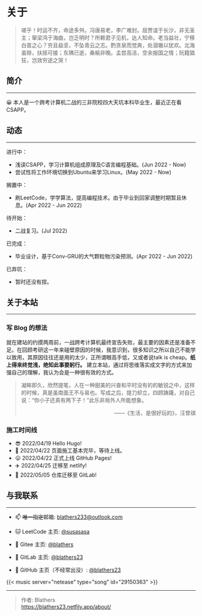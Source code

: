 # 关于


<!--more-->

> 嗟乎！时运不齐，命途多舛。冯唐易老，李广难封。屈贾谊于长沙，非无圣主；窜梁鸿于海曲，岂乏明时？所赖君子见机，达人知命。老当益壮，宁移白首之心？穷且益坚，不坠青云之志。酌贪泉而觉爽，处涸辙以犹欢。北海虽赊，扶摇可接；东隅已逝，桑榆非晚。孟尝高洁，空余报国之情；阮籍猖狂，岂效穷途之哭！

## 简介

---

😀 本人是一个跨考计算机二战的三非院校四大天坑本科毕业生，最近正在看CSAPP。

## 动态

---

进行中：

- 浅读CSAPP，学习计算机组成原理及C语言编程基础。(Jun 2022 - Now)
- 尝试性将工作环境切换到Ubuntu来学习Linux。(May 2022 - Now)

搁置中：

- 刷LeetCode，学学算法，提高编程技术。由于毕业到回家调整时期暂且休息。(Apr 2022 - Jun 2022)

待开始：

- 二战复习。(Jul 2022)

已完成：

- 毕业设计，基于Conv-GRU的大气颗粒物污染预测。(Apr 2022 - Jun 2022)

已弃坑：

- 暂时还没有捏。

## 关于本站

---

### 写 Blog 的想法

就在建站的约摸两周前，一战跨考计算机最终宣告失败，最主要的因素还是准备不足。在回顾考研这一年来碰壁原因的时候，我意识到，很多知识之所以自己不能学以致用，其原因往往还是用的太少，正所谓眼高手低，又或者说talk is cheap。**纸上得来终觉浅，绝知此事要躬行。** 建立本站，通过将思维落实成文字的方式来加强自己的理解，我认为会是一种很有效的方式。

> 凝眸即久，欣然提笔，人在一种甜美的兴奋和平时没有的的敏锐之中，这样的时候，真是虽南面王不与易也。写成之后，提刀却立，四顾踌躇，对自己说：“你小子还真有两下子！”此乐非局外人所能想象。
> <p align="right">——《生活，是很好玩的》，汪曾祺</p>

### 施工时间线


 - 😎  2022/04/19 Hello Hugo!
 - 🥱  2022/04/22 页面施工基本完毕，等待上线。
 - 😛  2022/04/22 正式上线 GitHub Pages!
 - ✈️  2022/04/25 迁移至 netlify!
 - 🦊  2022/05/05 仓库迁移至 GitLab!


## 与我联系

---

- 📫  ~~唯一指定~~邮箱: blathers233@outlook.com

- 🐱 LeetCode 主页: [@susasasa](https://leetcode.cn/u/susasasa/)

- 🤖 Gitee 主页: [@blathers](https://gitee.com/Blathers)

- 🦊 GitLab 主页: [@blathers23](https://gitlab.com/blathers23)

- 👾 GitHub 主页（不经常出没）: [@blathers23](https://github.com/blathers23)

{{< music server="netease" type="song" id="29150363" >}}


---

> 作者: Blathers  
> https://blathers23.netfily.app/about/
